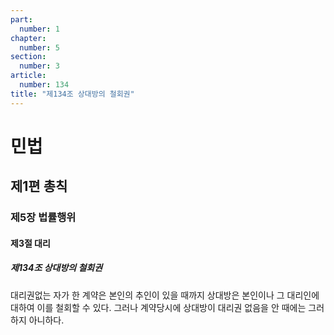 ```yaml
---
part:
  number: 1
chapter:
  number: 5
section:
  number: 3
article:
  number: 134
title: "제134조 상대방의 철회권"
---
```

# 민법

## 제1편 총칙

### 제5장 법률행위

#### 제3절 대리

##### 제134조 상대방의 철회권

대리권없는 자가 한 계약은 본인의 추인이 있을 때까지 상대방은 본인이나 그 대리인에 대하여 이를 철회할 수 있다. 그러나 계약당시에 상대방이 대리권 없음을 안 때에는 그러하지 아니하다.
